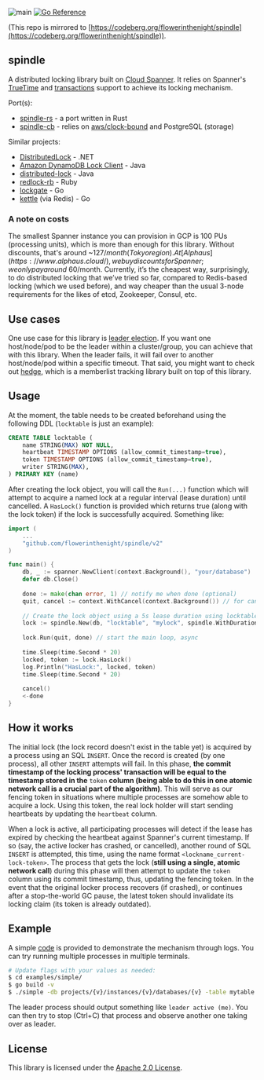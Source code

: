![main](https://github.com/flowerinthenight/spindle/workflows/main/badge.svg)
[![Go Reference](https://pkg.go.dev/badge/github.com/flowerinthenight/spindle.svg)](https://pkg.go.dev/github.com/flowerinthenight/spindle/v2)

(This repo is mirrored to [https://codeberg.org/flowerinthenight/spindle](https://codeberg.org/flowerinthenight/spindle)).

## spindle
A distributed locking library built on [Cloud Spanner](https://cloud.google.com/spanner/). It relies on Spanner's [TrueTime](https://cloud.google.com/spanner/docs/true-time-external-consistency) and [transactions](https://cloud.google.com/spanner/docs/transactions) support to achieve its locking mechanism.

Port(s):
* [spindle-rs](https://github.com/flowerinthenight/spindle-rs) - a port written in Rust
* [spindle-cb](https://github.com/flowerinthenight/spindle-cb) - relies on [aws/clock-bound](https://github.com/aws/clock-bound) and PostgreSQL (storage)

Similar projects:
* [DistributedLock](https://github.com/madelson/DistributedLock) - .NET
* [Amazon DynamoDB Lock Client](https://github.com/awslabs/amazon-dynamodb-lock-client) - Java
* [distributed-lock](https://github.com/alturkovic/distributed-lock) - Java
* [redlock-rb](https://github.com/leandromoreira/redlock-rb) - Ruby
* [lockgate](https://github.com/werf/lockgate) - Go
* [kettle](https://github.com/flowerinthenight/kettle) (via Redis) - Go

### A note on costs

The smallest Spanner instance you can provision in GCP is 100 PUs (processing units), which is more than enough for this library. Without discounts, that's around ~$127/month (Tokyo region). At [Alphaus](https://www.alphaus.cloud/), we buy discounts for Spanner; we only pay around ~$60/month. Currently, it’s the cheapest way, surprisingly, to do distributed locking that we’ve tried so far, compared to Redis-based locking (which we used before), and way cheaper than the usual 3-node requirements for the likes of etcd, Zookeeper, Consul, etc.

## Use cases
One use case for this library is [leader election](https://en.wikipedia.org/wiki/Leader_election). If you want one host/node/pod to be the leader within a cluster/group, you can achieve that with this library. When the leader fails, it will fail over to another host/node/pod within a specific timeout. That said, you might want to check out [hedge](https://github.com/flowerinthenight/hedge), which is a memberlist tracking library built on top of this library.

## Usage
At the moment, the table needs to be created beforehand using the following DDL (`locktable` is just an example):
```SQL
CREATE TABLE locktable (
    name STRING(MAX) NOT NULL,
    heartbeat TIMESTAMP OPTIONS (allow_commit_timestamp=true),
    token TIMESTAMP OPTIONS (allow_commit_timestamp=true),
    writer STRING(MAX),
) PRIMARY KEY (name)
```

After creating the lock object, you will call the `Run(...)` function which will attempt to acquire a named lock at a regular interval (lease duration) until cancelled. A `HasLock()` function is provided which returns true (along with the lock token) if the lock is successfully acquired. Something like:

```go
import (
    ...
    "github.com/flowerinthenight/spindle/v2"
)

func main() {
    db, _ := spanner.NewClient(context.Background(), "your/database")
    defer db.Close()
    
    done := make(chan error, 1) // notify me when done (optional)
    quit, cancel := context.WithCancel(context.Background()) // for cancel
    
    // Create the lock object using a 5s lease duration using locktable above.
    lock := spindle.New(db, "locktable", "mylock", spindle.WithDuration(5000))
    
    lock.Run(quit, done) // start the main loop, async
    
    time.Sleep(time.Second * 20)
    locked, token := lock.HasLock()
    log.Println("HasLock:", locked, token)
    time.Sleep(time.Second * 20)
    
    cancel()
    <-done
}
```

## How it works
The initial lock (the lock record doesn't exist in the table yet) is acquired by a process using an SQL `INSERT`. Once the record is created (by one process), all other `INSERT` attempts will fail. In this phase, **the commit timestamp of the locking process' transaction will be equal to the timestamp stored in the** `token` **column (being able to do this in one atomic network call is a crucial part of the algorithm)**. This will serve as our fencing token in situations where multiple processes are somehow able to acquire a lock. Using this token, the real lock holder will start sending heartbeats by updating the `heartbeat` column.

When a lock is active, all participating processes will detect if the lease has expired by checking the heartbeat against Spanner's current timestamp. If so (say, the active locker has crashed, or cancelled), another round of SQL `INSERT` is attempted, this time, using the name format `<lockname_current-lock-token>`. The process that gets the lock (**still using a single, atomic network call**) during this phase will then attempt to update the `token` column using its commit timestamp, thus, updating the fencing token. In the event that the original locker process recovers (if crashed), or continues after a stop-the-world GC pause, the latest token should invalidate its locking claim (its token is already outdated).

## Example
A simple [code](./examples/simple/main.go) is provided to demonstrate the mechanism through logs. You can try running multiple processes in multiple terminals.

```bash
# Update flags with your values as needed:
$ cd examples/simple/
$ go build -v
$ ./simple -db projects/{v}/instances/{v}/databases/{v} -table mytable -name mylock
```

The leader process should output something like `leader active (me)`. You can then try to stop (Ctrl+C) that process and observe another one taking over as leader.

## License

This library is licensed under the [Apache 2.0 License](./LICENSE).
